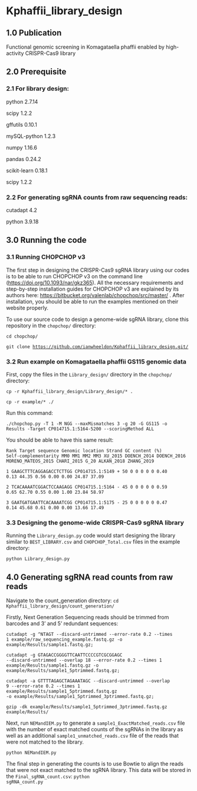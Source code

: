 <h1>Kphaffii_library_design</h1>

<h2>1.0 Publication</h2>

Functional genomic screening in Komagataella phaffii enabled by high-activity CRISPR-Cas9 library

<h2>2.0 Prerequisite</h2>

<h3>2.1 For library design:</h3>

python 2.7.14

scipy 1.2.2

gffutils 0.10.1

mySQL-python 1.2.3

numpy 1.16.6

pandas 0.24.2

scikit-learn 0.18.1

scipy 1.2.2


<h3>2.2 For generating sgRNA counts from raw sequencing reads:</h3>

cutadapt 4.2

python 3.9.18


<h2>3.0 Running the code</h2>

<h3>3.1 Running CHOPCHOP v3</h3>

The first step in designing the CRISPR-Cas9 sgRNA library using our codes is to be able to run CHOPCHOP v3 on the command line (https://doi.org/10.1093/nar/gkz365). All the necessary requirements and step-by-step installation guides for CHOPCHOP v3 are explained by its authors here: https://bitbucket.org/valenlab/chopchop/src/master/ . After installation, you should be able to run the examples mentioned on their website properly.

To use our source code to design a genome-wide sgRNA library, clone this repository in the <code>chopchop/</code> directory: 

<code>cd chopchop/</code>

<code>git clone https://github.com/ianwheeldon/Kphaffii_library_design.git/</code>


<h3>3.2 Run example on Komagataella phaffii GS115 genomic data</h3>

First, copy the files in the <code>Library_design/</code> directory in the <code>chopchop/</code> directory:  

<code>cp -r Kphaffii_library_design/Library_design/* .</code>

<code>cp -r example/* ./</code>

Run this command:

<code>./chopchop.py -T 1 -M NGG --maxMismatches 3 -g 20 -G GS115 -o Results -Target CP014715.1:5164-5200 --scoringMethod ALL</code>

You should be able to have this same result:

<code>Rank   Target sequence Genomic location        Strand  GC content (%)  Self-complementarity    MM0     MM1     MM2     MM3     XU_2015 DOENCH_2014     DOENCH_2016     MORENO_MATEOS_2015        CHARI_2015      G_20    ALKAN_2018      ZHANG_2019</code>

<code>1       GAAGCTTTCAGGAGACCTCTTGG CP014715.1:5149 +       50      0       0       0       0       0       0.40    0.13    44.35   0.56    0.00    0.00    24.87   37.09</code>

<code>2       TCACAAAATCGGACTCCAAGAGG CP014715.1:5164 -       45      0       0       0       0       0       0.59    0.65    62.70   0.55    0.00    1.00    23.84   58.97</code>

<code>3       GAATGATGAATTCACAAAATCGG CP014715.1:5175 -       25      0       0       0       0       0       0.47    0.14    45.68   0.61    0.00    0.00    13.66   17.49</code>


<h3>3.3 Designing the genome-wide CRISPR-Cas9 sgRNA library</h3>

Running the <code>Library_design.py</code> code would start designing the library similar to <code>BEST_LIBRARY.csv</code> and <code>CHOPCHOP_Total.csv</code> files in the example directory:

<code>python Library_design.py</code>


<h2>4.0 Generating sgRNA read counts from raw reads</h2>

Navigate to the count_generation directory: 
<code>cd Kphaffii_library_design/count_generation/</code>

Firstly, Next Generation Sequencing reads should be trimmed from barcodes and 3’ and 5’ redundant sequences:

<code>cutadapt -g ^NTAGT --discard-untrimmed --error-rate 0.2 --times 1 example/raw_sequencing_example.fastq.gz -o example/Results/sample1.fastq.gz;</code>

<code>cutadapt -g GTAGACCGGGGTTCAATTCCCCGTCGCGGAGC --discard-untrimmed --overlap 18 --error-rate 0.2 --times 1 example/Results/sample1.fastq.gz -o example/Results/sample1_5ptrimmed.fastq.gz;</code>

<code>cutadapt -a GTTTTAGAGCTAGAAATAGC  --discard-untrimmed --overlap 9 --error-rate 0.2 --times 1 example/Results/sample1_5ptrimmed.fastq.gz -o example/Results/sample1_5ptrimmed_3ptrimmed.fastq.gz;</code>

<code>gzip -dk example/Results/sample1_5ptrimmed_3ptrimmed.fastq.gz example/Results/</code>

Next, run <code>NEMandIEM.py</code> to generate a <code>sample1_ExactMatched_reads.csv</code> file with the number of exact matched counts of the sgRNAs in the library as well as an additional <code>sample1_unmatched_reads.csv</code> file of the reads that were not matched to the library.

<code>python NEMandIEM.py</code>

The final step in generating the counts is to use Bowtie to align the reads that were not exact matched to the sgRNA library. This data will be stored in the <code>Final_sgRNA_count.csv</code>:
<code>python sgRNA_count.py</code>



